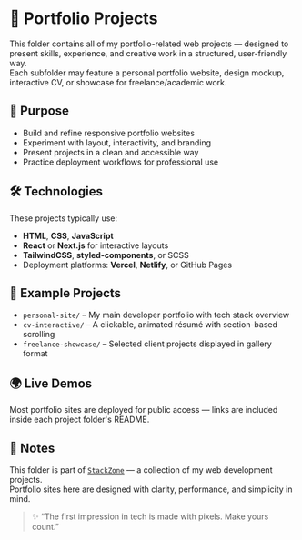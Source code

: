 # 💼 Portfolio Projects

This folder contains all of my portfolio-related web projects — designed to present skills, experience, and creative work in a structured, user-friendly way.  
Each subfolder may feature a personal portfolio website, design mockup, interactive CV, or showcase for freelance/academic work.

## 🎯 Purpose

- Build and refine responsive portfolio websites  
- Experiment with layout, interactivity, and branding  
- Present projects in a clean and accessible way  
- Practice deployment workflows for professional use

## 🛠️ Technologies

These projects typically use:

- **HTML**, **CSS**, **JavaScript**  
- **React** or **Next.js** for interactive layouts  
- **TailwindCSS**, **styled-components**, or SCSS  
- Deployment platforms: **Vercel**, **Netlify**, or GitHub Pages

## 📁 Example Projects

- `personal-site/` – My main developer portfolio with tech stack overview  
- `cv-interactive/` – A clickable, animated résumé with section-based scrolling  
- `freelance-showcase/` – Selected client projects displayed in gallery format

## 🌍 Live Demos

Most portfolio sites are deployed for public access — links are included inside each project folder's README.

## 📌 Notes

This folder is part of [`StackZone`](../) — a collection of my web development projects.  
Portfolio sites here are designed with clarity, performance, and simplicity in mind.

> ✨ “The first impression in tech is made with pixels. Make yours count.”

